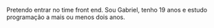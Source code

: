 Pretendo entrar no time front end.
Sou Gabriel, tenho 19 anos e estudo programação a mais ou menos dois anos. 
